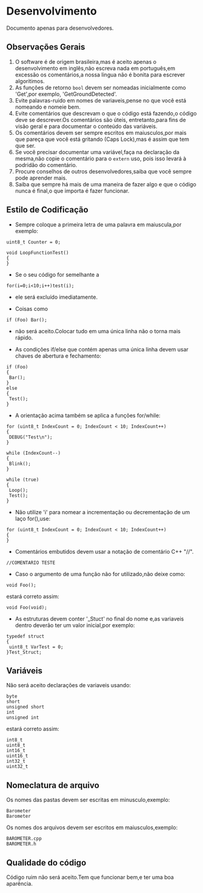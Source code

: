 # Desenvolvimento

Documento apenas para desenvolvedores.

## Observações Gerais

1. O software é de origem brasileira,mas é aceito apenas o desenvolvimento em inglês,não escreva nada
em português,em excessão os comentários,a nossa lingua não é bonita para escrever algoritimos.
2. As funções de retorno `bool` devem ser nomeadas inicialmente como 'Get',por exemplo,
'GetGroundDetected'.
3. Evite palavras-ruido em nomes de variaveis,pense no que você está nomeando e nomeie bem.
4. Evite comentários que descrevam o que o código está fazendo,o código deve se descrever.Os comentários são úteis, entretanto,para fins de visão geral e para documentar o conteúdo das variáveis.
5. Os comentários devem ser sempre escritos em maiusculos,por mais que pareça que você está gritando (Caps Lock),mas é assim que tem que ser.
6. Se você precisar documentar uma variável,faça na declaração da mesma,não copie o comentário para o `extern` uso, pois isso levará à podridão do comentário.
7. Procure conselhos de outros desenvolvedores,saiba que você sempre pode aprender mais.
8. Saiba que sempre há mais de uma maneira de fazer algo e que o código nunca é final,o que importa é fazer funcionar.

## Estilo de Codificação

* Sempre coloque a primeira letra de uma palavra em maiuscula,por exemplo:

```
uint8_t Counter = 0;

void LoopFunctionTest()
{
}
```

* Se o seu código for semelhante a

```
for(i=0;i<10;i++)test(i);
```

* ele será excluído imediatamente.

* Coisas como

```
if (Foo) Bar(); 
```
* não será aceito.Colocar tudo em uma única linha não o torna mais rápido.

* As condições if/else que contém apenas uma única linha devem usar chaves de abertura e fechamento:

```
if (Foo)
{
 Bar();
}
else
{
 Test();
} 
```

* A orientação acima também se aplica a funções for/while:

```
for (uint8_t IndexCount = 0; IndexCount < 10; IndexCount++)
{
 DEBUG("Test\n");
}

while (IndexCount--)
{
 Blink();
}

while (true) 
{
 Loop();
 Test();
}
```

* Não utilize 'i' para nomear a incrementação ou decrementação de um laço for(),use:

```
for (uint8_t IndexCount = 0; IndexCount < 10; IndexCount++)
{
}
```

* Comentários embutidos devem usar a notação de comentário C++ "//".

```
//COMENTARIO TESTE
```

* Caso o argumento de uma função não for utilizado,não deixe como:

```
void Foo();
```

estará correto assim:

```
void Foo(void);
```

* As estruturas devem conter '_Stuct' no final do nome e,as variaveis dentro deverão ter um valor inicial,por exemplo:

```
typedef struct
{
 uint8_t VarTest = 0;
}Test_Struct;
```
## Variáveis

Não será aceito declarações de variaveis usando:

```
byte
short
unsigned short
int
unsigned int
```

estará correto assim:

```
int8_t
uint8_t
int16_t
uint16_t
int32_t
uint32_t
```

## Nomeclatura de arquivo

Os nomes das pastas devem ser escritas em minusculo,exemplo:

```
Barometer
Barometer
```

Os nomes dos arquivos devem ser escritos em maiusculos,exemplo:

```
BAROMETER.cpp
BAROMETER.h
```

## Qualidade do código

Código ruim não será aceito.Tem que funcionar bem,e ter uma boa aparência.